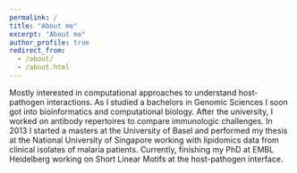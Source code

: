 ```yaml
---
permalink: /
title: "About me"
excerpt: "About me"
author_profile: true
redirect_from: 
  - /about/
  - /about.html
---
```


Mostly interested in computational approaches to understand host-pathogen interactions. As I studied a bachelors in Genomic Sciences I soon got into bioinformatics and computational biology. After the university, I worked on antibody repertoires to compare immunologic challenges. In 2013 I started a masters at the University of Basel and performed my thesis at the National University of Singapore working with lipidomics data from clinical isolates of malaria patients. Currently, finishing my PhD at EMBL Heidelberg working on Short Linear Motifs at the host-pathogen interface.